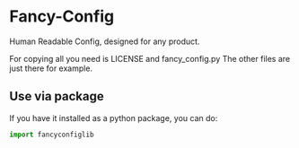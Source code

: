 # Fancy-Config
Human Readable Config, designed for any product.


For copying all you need is LICENSE and fancy_config.py
The other files are just there for example.

## Use via package
If you have it installed as a python package, you can do:
```python
import fancyconfiglib
```
